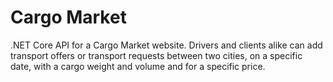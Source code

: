 # Cargo Market
.NET Core API for a Cargo Market website. Drivers and clients alike can add transport offers or transport requests between two cities, on a specific date, with a cargo weight and volume and for a specific price.
